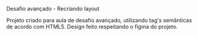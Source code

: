 Desafio avançado - Recriando layout

Projeto criado para aula de desafio avançado, utilizando tag's semânticas de acordo com HTML5.
Design feito respeitando o figma do projeto.

